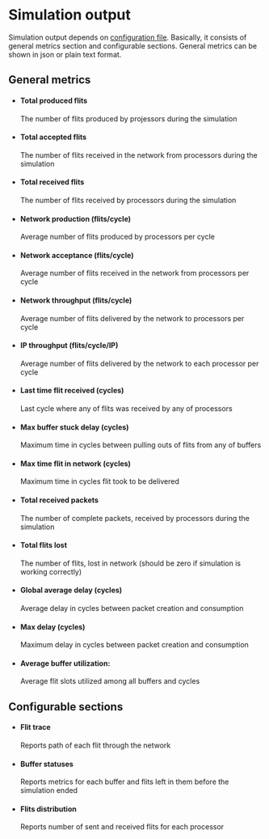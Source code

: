 # Simulation output

Simulation output depends on [configuration file](metrics_options.md). 
Basically, it consists of general metrics section and configurable sections.
General metrics can be shown in json or plain text format.

## General metrics
- #### Total produced flits
  The number of flits produced by projessors during the simulation
- #### Total accepted flits
  The number of flits received in the network from processors during the simulation
- #### Total received flits
  The number of flits received by processors during the simulation
- #### Network production (flits/cycle)
  Average number of flits produced by processors per cycle
- #### Network acceptance (flits/cycle)
  Average number of flits received in the network from processors per cycle
- #### Network throughput (flits/cycle)
  Average number of flits delivered by the network to processors per cycle
- #### IP throughput (flits/cycle/IP)
  Average number of flits delivered by the network to each processor per cycle
- #### Last time flit received (cycles)
  Last cycle where any of flits was received by any of processors
- #### Max buffer stuck delay (cycles)
  Maximum time in cycles between pulling outs of flits from any of buffers
- #### Max time flit in network (cycles)
  Maximum time in cycles flit took to be delivered
- #### Total received packets
  The number of complete packets, received by processors during the simulation
- #### Total flits lost
  The number of flits, lost in network (should be zero if simulation is working correctly)
- #### Global average delay (cycles)
  Average delay in cycles between packet creation and consumption
- #### Max delay (cycles)
  Maximum delay in cycles between packet creation and consumption
- #### Average buffer utilization:
  Average flit slots utilized among all buffers and cycles


## Configurable sections
- #### Flit trace
  Reports path of each flit through the network
- #### Buffer statuses
  Reports metrics for each buffer and flits left in them before the simulation ended
- #### Flits distribution
  Reports number of sent and received flits for each processor